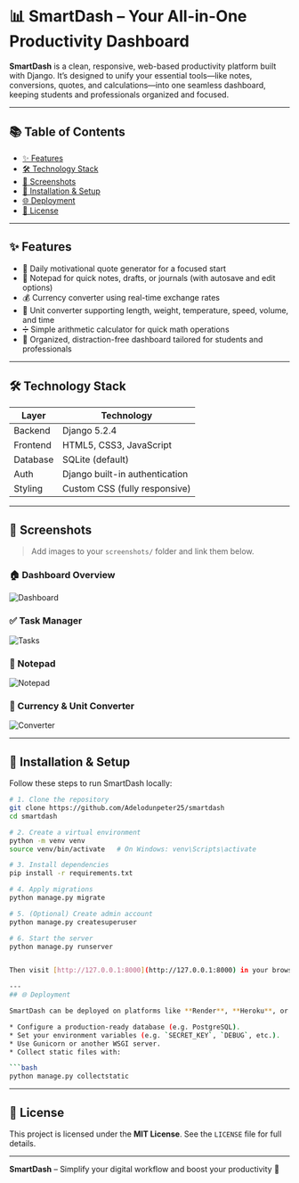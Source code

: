 # 📊 SmartDash – Your All-in-One Productivity Dashboard

**SmartDash** is a clean, responsive, web-based productivity platform built with Django. It’s designed to unify your essential tools—like notes, conversions, quotes, and calculations—into one seamless dashboard, keeping students and professionals organized and focused.

---

## 📚 Table of Contents

- [✨ Features](#-features)
- [🛠️ Technology Stack](#️-technology-stack)
- [📸 Screenshots](#-screenshots)
- [🚀 Installation & Setup](#-installation--setup)
- [🌐 Deployment](#-deployment)
- [📄 License](#-license)

---

## ✨ Features

- 🧠 Daily motivational quote generator for a focused start
- 📝 Notepad for quick notes, drafts, or journals (with autosave and edit options)
- 💰 Currency converter using real-time exchange rates
- 📐 Unit converter supporting length, weight, temperature, speed, volume, and time
- ➗ Simple arithmetic calculator for quick math operations
- 🎯 Organized, distraction-free dashboard tailored for students and professionals

---

## 🛠️ Technology Stack

| Layer       | Technology                     |
|------------ |-------------------------------|
| Backend     | Django 5.2.4                   |
| Frontend    | HTML5, CSS3, JavaScript        |
| Database    | SQLite (default)               |
| Auth        | Django built-in authentication |
| Styling     | Custom CSS (fully responsive)  |

---

## 📸 Screenshots

> Add images to your `screenshots/` folder and link them below.

### 🏠 Dashboard Overview

![Dashboard](screenshots/dashboard.png)

### ✅ Task Manager

![Tasks](screenshots/tasks.png)

### 📝 Notepad

![Notepad](screenshots/notepad.png)

### 💱 Currency & Unit Converter

![Converter](screenshots/converter.png)

---

## 🚀 Installation & Setup

Follow these steps to run SmartDash locally:

```bash
# 1. Clone the repository
git clone https://github.com/Adelodunpeter25/smartdash
cd smartdash

# 2. Create a virtual environment
python -m venv venv
source venv/bin/activate   # On Windows: venv\Scripts\activate

# 3. Install dependencies
pip install -r requirements.txt

# 4. Apply migrations
python manage.py migrate

# 5. (Optional) Create admin account
python manage.py createsuperuser

# 6. Start the server
python manage.py runserver


Then visit [http://127.0.0.1:8000](http://127.0.0.1:8000) in your browser.

---
## 🌐 Deployment

SmartDash can be deployed on platforms like **Render**, **Heroku**, or **VPS**. For production:

* Configure a production-ready database (e.g. PostgreSQL).
* Set your environment variables (e.g. `SECRET_KEY`, `DEBUG`, etc.).
* Use Gunicorn or another WSGI server.
* Collect static files with:

```bash
python manage.py collectstatic
```

---

## 📄 License

This project is licensed under the **MIT License**. See the `LICENSE` file for full details.

---

**SmartDash** – Simplify your digital workflow and boost your productivity 🚀
